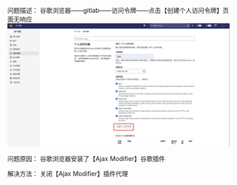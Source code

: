 问题描述：
谷歌浏览器——gitlab——访问令牌——点击【创建个人访问令牌】页面无响应
![image](./image-token.png)

问题原因：
谷歌浏览器安装了【Ajax Modifier】谷歌插件

解决方法：
关闭【Ajax Modifier】插件代理
